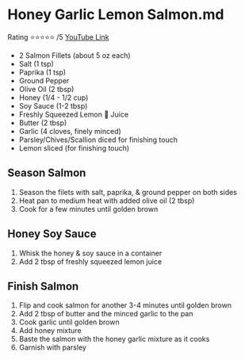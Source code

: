 # Honey Garlic Lemon Salmon.md
Rating :star::star::star::star::star: /5
[YouTube Link](https://youtu.be/vAziD9FWF08)

- 2 Salmon Fillets (about 5 oz each)
- Salt (1 tsp)
- Paprika (1 tsp)
- Ground Pepper
- Olive Oil (2 tbsp)
- Honey (1/4 - 1/2 cup)
- Soy Sauce (1-2 tbsp)
- Freshly Squeezed Lemon :lemon: Juice
- Butter (2 tbsp)
- Garlic (4 cloves, finely minced)
- Parsley/Chives/Scallion diced for finishing touch
- Lemon sliced (for finishing touch)

## Season Salmon
1. Season the filets with salt, paprika, & ground pepper on both sides
1. Heat pan to medium heat with added olive oil (2 tbsp)
1. Cook for a few minutes until golden brown

## Honey Soy Sauce
1. Whisk the honey & soy sauce in a container
1. Add 2 tbsp of freshly squeezed lemon juice

## Finish Salmon
1. Flip and cook salmon for another 3-4 minutes until golden brown
1. Add 2 tbsp of butter and the minced garlic to the pan
1. Cook garlic until golden brown
1. Add honey mixture
1. Baste the salmon with the honey garlic mixture as it cooks
1. Garnish with parsley